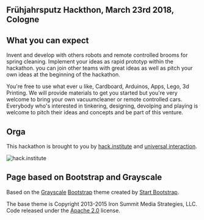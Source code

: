 ## Frühjahrsputz Hackthon, March 23rd 2018, Cologne

## What you can expect

Invent and develop with others robots and remote controlled brooms for spring cleaning. Implement your ideas as rapid prototyp within the hackathon. you can join other teams with great ideas as well as pitch your own ideas at the beginning of the hackathon.

You're free to use what ever u like, Cardboard, Arduinos, Apps, Lego, 3d Printing. We will provide materials to get you started but you're very welcome to bring your own vacuumcleaner or remote controlled cars. Everybody who's interested in tinkering, designing, devolping and playing is welcome to pitch their ideas and concepts and be part of this venture.

## Orga

This hackathon is brought to you by [hack.institute](http://hack.institute/)
and [universal interaction](http://universal-interaction.com/).

![hack.institute](http://hackathon.mobile.cologne/img/hack.institute-new.png)

## Page based on Bootstrap and Grayscale

Based on the [Grayscale](http://startbootstrap.com/template-overviews/grayscale/)
[Bootstrap](http://getbootstrap.com/) theme created by
[Start Bootstrap](http://startbootstrap.com/).

The base theme is Copyright 2013-2015 Iron Summit Media Strategies, LLC. Code released under the
[Apache 2.0](https://github.com/IronSummitMedia/startbootstrap-grayscale/blob/gh-pages/LICENSE) license.
